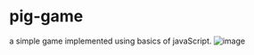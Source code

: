 # pig-game
a simple game implemented using basics of javaScript.
![image](https://github.com/user-attachments/assets/cc6c8449-175d-4f02-b091-17cfc6d54059)
